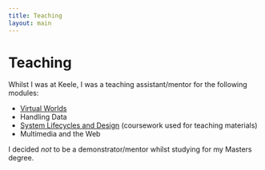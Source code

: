 ```yaml
---
title: Teaching
layout: main
---
```

# Teaching
Whilst I was at Keele, I was a teaching assistant/mentor for the following modules:

- [Virtual Worlds](http://www.keele.ac.uk/modcat/2011-2/csc-20024.htm)
- Handling Data
- [System Lifecycles and Design](http://www.keele.ac.uk/modcat/2011-2/csc-20022.htm) (coursework used for teaching materials)
- Multimedia and the Web

I decided _not_ to be a demonstrator/mentor whilst studying for my Masters degree.